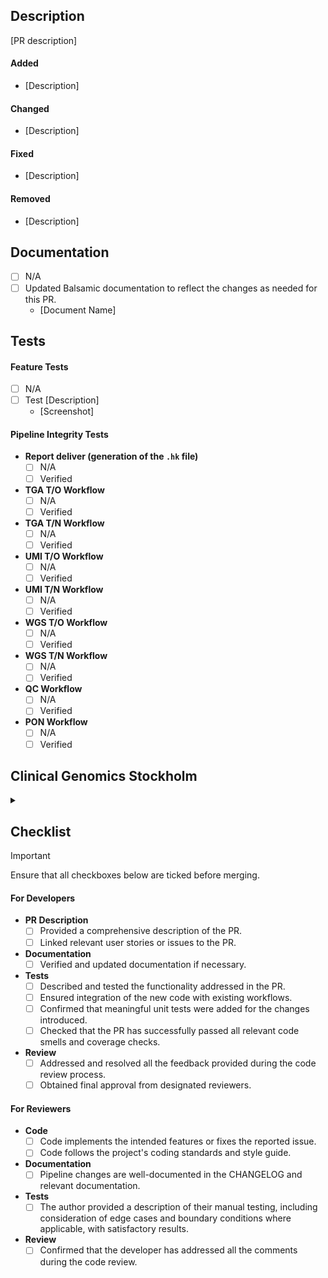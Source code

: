 ## Description

<!-- Provide a brief overview of your PR and link any relevant user stories or issues. -->

[PR description]

#### Added

- [Description]

#### Changed

- [Description]

#### Fixed

- [Description]

#### Removed

- [Description]

## Documentation

<!-- Link all added or updated documents. -->

- [ ] N/A
- [ ] Updated Balsamic documentation to reflect the changes as needed for this PR.
    - [Document Name]

## Tests

<!-- Describe in detail how you tested your changes to help reviewers validate the code. -->
<!-- Include screenshots or visual representations of your changes. -->

#### Feature Tests

<!-- Include tests relevant to the changes in this PR. -->

- [ ] N/A
- [ ] Test [Description]
    - [Screenshot]

#### Pipeline Integrity Tests

<!-- Include tests to verify the integrity of the different Balsamic workflows. -->

- **Report deliver (generation of the `.hk` file)**
    - [ ] N/A
    - [ ] Verified
- **TGA T/O Workflow**
    - [ ] N/A
    - [ ] Verified
- **TGA T/N Workflow**
    - [ ] N/A
    - [ ] Verified
- **UMI T/O Workflow**
    - [ ] N/A
    - [ ] Verified
- **UMI T/N Workflow**
    - [ ] N/A
    - [ ] Verified
- **WGS T/O Workflow**
    - [ ] N/A
    - [ ] Verified
- **WGS T/N Workflow**
    - [ ] N/A
    - [ ] Verified
- **QC Workflow**
    - [ ] N/A
    - [ ] Verified
- **PON Workflow**
    - [ ] N/A
    - [ ] Verified

## Clinical Genomics Stockholm

<details>
<summary></summary>

<!-- Do not reveal clinical data, and if applicable, place it within the internal Google Drive directory. -->

### Documentation

<!-- Link related issues or PRs for necessary changes. -->

- **Atlas documentation**
    - [ ] N/A
    - [ ] Updated: [Link]
- **Web portal for Clinical Genomics**
    - [ ] N/A
    - [ ] Updated: [Link]

### User Changes

<!-- Please provide justification if you select N/A and the changes affect the output or results. -->

- [ ] N/A
- [ ] This PR affects the output files or results.
    - [ ] User feedback is considered unnecessary because [Justification].
    - [ ] Affected users have been included in the development process and given a chance to provide feedback.

### Infrastructure Changes

<!-- Link related issues or PRs for necessary changes. -->

- **Stored files in Housekeeper**
    - [ ] N/A
    - [ ] Updated: [Link]
- **CG (CLI and delivered/uploaded files)**
    - [ ] N/A
    - [ ] Updated: [Link]
- **Servers (configuration files on Hasta)**
    - [ ] N/A
    - [ ] Updated: [Link]
- **Scout interface**
    - [ ] N/A
    - [ ] Updated: [Link]

### Integration Tests

<!-- Include tests relevant to how changes affect infrastructure tools. -->
<!-- Add screenshots or visual representations of your changes. -->

- [ ] N/A
- [ ] Test [Description]
    - [Screenshot]

</details>

## Checklist

> [!IMPORTANT]  
> Ensure that all checkboxes below are ticked before merging.

#### For Developers

- **PR Description**
    - [ ] Provided a comprehensive description of the PR.
    - [ ] Linked relevant user stories or issues to the PR.
- **Documentation**
    - [ ] Verified and updated documentation if necessary.
- **Tests**
    - [ ] Described and tested the functionality addressed in the PR.
    - [ ] Ensured integration of the new code with existing workflows.
    - [ ] Confirmed that meaningful unit tests were added for the changes introduced.
    - [ ] Checked that the PR has successfully passed all relevant code smells and coverage checks.
- **Review**
    - [ ] Addressed and resolved all the feedback provided during the code review process.
    - [ ] Obtained final approval from designated reviewers.

#### For Reviewers

- **Code**
    - [ ] Code implements the intended features or fixes the reported issue.
    - [ ] Code follows the project's coding standards and style guide.
- **Documentation**
    - [ ] Pipeline changes are well-documented in the CHANGELOG and relevant documentation.
- **Tests**
    - [ ] The author provided a description of their manual testing, including consideration of edge cases and boundary
      conditions where applicable, with satisfactory results.
- **Review**
    - [ ] Confirmed that the developer has addressed all the comments during the code review.

<!-- Add any other relevant information or specific checks necessary for your PR. -->
